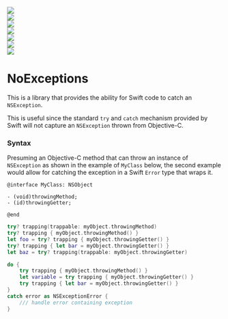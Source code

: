 ![](https://img.shields.io/badge/version-0.0.3-green.svg)<br>
![](https://img.shields.io/badge/%20iOS-8%20and%20higher-lightgrey.svg)<br>
![](https://img.shields.io/badge/%20macOS-10.9%20and%20higher-lightgrey.svg)<br>
![](https://img.shields.io/badge/%20tvOS-9%20and%20higher-lightgrey.svg)<br>
![](https://img.shields.io/badge/language-Swift%205-orange.svg)<br>
![](https://img.shields.io/badge/carthage-supported-red.svg)<br>
![](https://img.shields.io/badge/cocoapods-supported-red.svg)

#  NoExceptions

This is a library that provides the ability for Swift code to catch an `NSException`. 

This is useful since the standard `try` and `catch` mechanism provided by Swift will not capture an `NSException` thrown from Objective-C. 

### Syntax

Presuming an Objective-C method that can throw an instance of  `NSException` as shown in the example of  `MyClass` below, the second example would allow for catching the exception in a Swift `Error` type that wraps it.

```objC
@interface MyClass: NSObject

- (void)throwingMethod;
- (id)throwingGetter;

@end
```

```swift
try? trapping(trappable: myObject.throwingMethod)
try? trapping { myObject.throwingMethod() }
let foo = try? trapping { myObject.throwingGetter() }
try? trapping { let bar = myObject.throwingGetter() }
let baz = try? trapping(trappable: myObject.throwingGetter)

do {
    try trapping { myObject.throwingMethod() }
    let variable = try trapping { myObject.throwingGetter() }
    try trapping { let bar = myObject.throwingGetter() }
}
catch error as NSExceptionError {
    /// handle error containing exception
}
```
